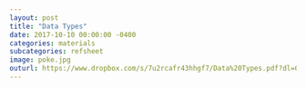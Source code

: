 ```yaml
---
layout: post
title: "Data Types"
date: 2017-10-10 00:00:00 -0400
categories: materials
subcategories: refsheet
image: poke.jpg
outurl: https://www.dropbox.com/s/7u2rcafr43hhgf7/Data%20Types.pdf?dl=0
---
```

